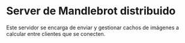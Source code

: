 # Server de Mandlebrot distribuido

Este servidor se encarga de enviar y gestionar cachos de imágenes a calcular entre clientes que se conecten.
